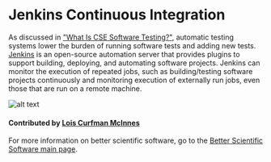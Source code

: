 # Jenkins Continuous Integration

As discussed in ["What Is CSE Software Testing?"](WhatIsCseSwTesting.md), automatic testing systems lower the burden of running software tests and adding new tests.  [Jenkins](https://jenkins.io/ "Jenkins Homepage") is an open-source automation server that provides plugins to support building, deploying, and automating software projects. Jenkins can monitor the execution of repeated jobs, such as building/testing software projects continuously and monitoring execution of externally run jobs, even those that are run on a remote machine.

![alt text](https://jenkins.io/images/226px-Jenkins_logo.svg.png "Jenkins Logo")

#### Contributed by [Lois Curfman McInnes](http://press3.mcs.anl.gov/curfman/ "Lois Curfman McInnes Homepage")

For more information on better scientific software, go to the [Better Scientific Software main page](http://betterscientificsoftware.info).

<!---
Publish: yes
Categories: reliability, development
Topics: testing, continuous integration testing, development tools
Tags: Jenkins
Level: 2
Prerequisites: defaults
Aggregate: none
--->
